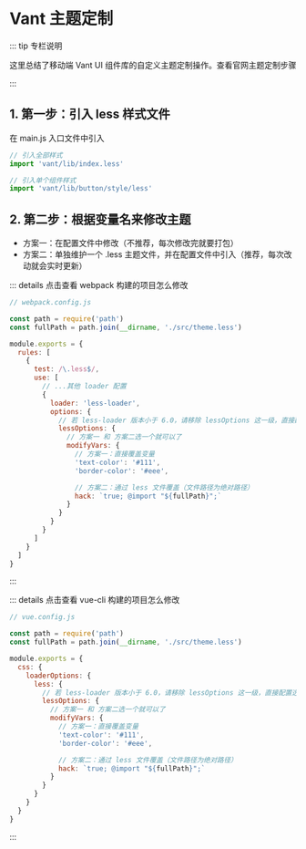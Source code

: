# Vant 主题定制

::: tip 专栏说明

这里总结了移动端 Vant UI 组件库的自定义主题定制操作。<tgx-link href="https://vant-contrib.gitee.io/vant/v2/#/zh-CN/theme">查看官网主题定制步骤</tgx-link>

:::

## 1. 第一步：引入 less 样式文件

在 main.js 入口文件中引入

```js
// 引入全部样式
import 'vant/lib/index.less'

// 引入单个组件样式
import 'vant/lib/button/style/less'
```

## 2. 第二步：根据变量名来修改主题

- 方案一：在配置文件中修改（不推荐，每次修改完就要打包）
- 方案二：单独维护一个 .less 主题文件，并在配置文件中引入（推荐，每次改动就会实时更新）

::: details 点击查看 webpack 构建的项目怎么修改

```js
// webpack.config.js

const path = require('path')
const fullPath = path.join(__dirname, './src/theme.less')

module.exports = {
  rules: [
    {
      test: /\.less$/,
      use: [
        // ...其他 loader 配置
        {
          loader: 'less-loader',
          options: {
            // 若 less-loader 版本小于 6.0，请移除 lessOptions 这一级，直接配置选项。
            lessOptions: {
              // 方案一 和 方案二选一个就可以了
              modifyVars: {
                // 方案一：直接覆盖变量
                'text-color': '#111',
                'border-color': '#eee',

                // 方案二：通过 less 文件覆盖（文件路径为绝对路径）
                hack: `true; @import "${fullPath}";`
              }
            }
          }
        }
      ]
    }
  ]
}
```

:::

::: details 点击查看 vue-cli 构建的项目怎么修改

```js
// vue.config.js

const path = require('path')
const fullPath = path.join(__dirname, './src/theme.less')

module.exports = {
  css: {
    loaderOptions: {
      less: {
        // 若 less-loader 版本小于 6.0，请移除 lessOptions 这一级，直接配置选项。
        lessOptions: {
          // 方案一 和 方案二选一个就可以了
          modifyVars: {
            // 方案一：直接覆盖变量
            'text-color': '#111',
            'border-color': '#eee',

            // 方案二：通过 less 文件覆盖（文件路径为绝对路径）
            hack: `true; @import "${fullPath}";`
          }
        }
      }
    }
  }
}
```

:::
